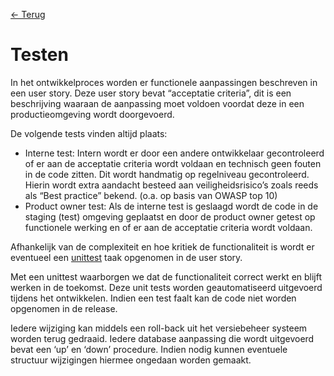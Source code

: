 [← Terug](/)

# Testen

In het ontwikkelproces worden er functionele aanpassingen beschreven in een user story. Deze user story bevat “acceptatie criteria”, dit is een beschrijving waaraan de aanpassing moet voldoen voordat deze in een productieomgeving wordt doorgevoerd.

De volgende tests vinden altijd plaats:

- Interne test: Intern wordt er door een andere ontwikkelaar gecontroleerd of er aan de acceptatie criteria wordt voldaan en technisch geen fouten in de code zitten. Dit wordt handmatig op regelniveau gecontroleerd. Hierin wordt extra aandacht besteed aan veiligheidsrisico’s zoals reeds als “Best practice” bekend. (o.a. op basis van OWASP top 10)
- Product owner test: Als de interne test is geslaagd wordt de code in de staging (test) omgeving geplaatst en door de product owner getest op functionele werking en of er aan de acceptatie criteria wordt voldaan.

Afhankelijk van de complexiteit en hoe kritiek de functionaliteit is wordt er eventueel een [unittest](https://nl.wikipedia.org/wiki/Unittesten) taak opgenomen in de user story.

Met een unittest waarborgen we dat de functionaliteit correct werkt en blijft werken in de toekomst. Deze unit tests worden geautomatiseerd uitgevoerd tijdens het ontwikkelen. Indien een test faalt kan de code niet worden opgenomen in de release.

Iedere wijziging kan middels een roll-back uit het versiebeheer systeem worden terug gedraaid. Iedere database aanpassing die wordt uitgevoerd bevat een ‘up’ en ‘down’ procedure. Indien nodig kunnen eventuele structuur wijzigingen hiermee ongedaan worden gemaakt.

